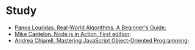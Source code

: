 # Study

- [Panos Louridas. Real-World Algorithms. A Beginner's Guide](./louridas-real-world-algorithms);
- [Mike Cantelon. Node.js in Action. First edition](cantelon-nodejs-in-action-1st);
- [Andrea Chiarell. Mastering JavaScript Object-Oriented Programming](chiarelli-mastering-javascript-object-oriented-programming);
